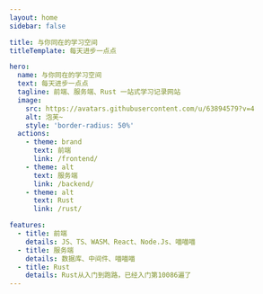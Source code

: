 ```yaml
---
layout: home
sidebar: false

title: 与你同在的学习空间
titleTemplate: 每天进步一点点

hero:
  name: 与你同在的学习空间
  text: 每天进步一点点
  tagline: 前端、服务端、Rust 一站式学习记录网站
  image:
    src: https://avatars.githubusercontent.com/u/63894579?v=4
    alt: 泡芙~
    style: 'border-radius: 50%'
  actions:
    - theme: brand
      text: 前端
      link: /frontend/
    - theme: alt
      text: 服务端
      link: /backend/
    - theme: alt
      text: Rust
      link: /rust/

features:
  - title: 前端
    details: JS、TS、WASM、React、Node.Js、喵喵喵
  - title: 服务端
    details: 数据库、中间件、喵喵喵
  - title: Rust
    details: Rust从入门到跑路，已经入门第10086遍了
---
```

